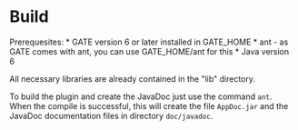 # Build

<p>Prerequesites:
  * GATE version 6 or later installed in GATE_HOME
  * ant - as GATE comes with ant, you can use GATE_HOME/ant for this
  * Java version 6</p>

<p>All necessary libraries are already contained in the "lib" directory.</p>

<p>To build the plugin and create the JavaDoc just use the command <code>ant</code>. When the compile is successful, this will create the file <code>AppDoc.jar</code> and the JavaDoc documentation files in directory <code>doc/javadoc</code>.</p>
